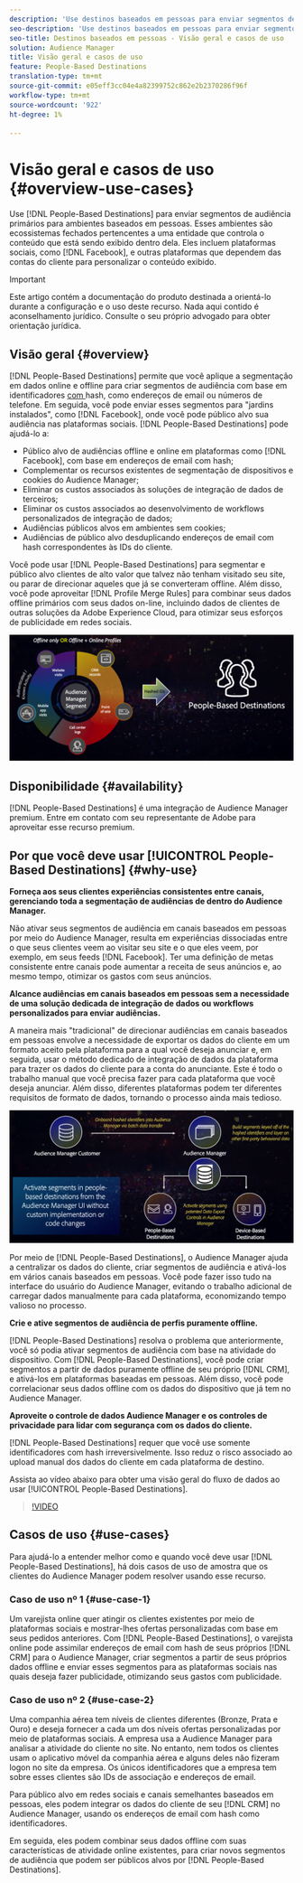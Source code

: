 ```yaml
---
description: 'Use destinos baseados em pessoas para enviar segmentos de audiência primários para ambientes baseados em pessoas. Esses ambientes são ecossistemas fechados pertencentes a uma entidade que controla o conteúdo que está sendo exibido dentro dela. Eles incluem plataformas sociais, como o Facebook, e outras plataformas que dependem das contas do cliente para personalizar o conteúdo exibido. '
seo-description: 'Use destinos baseados em pessoas para enviar segmentos de audiência primários para ambientes baseados em pessoas. Esses ambientes são ecossistemas fechados pertencentes a uma entidade que controla o conteúdo que está sendo exibido dentro dela. Eles incluem plataformas sociais, como o Facebook, e outras plataformas que dependem das contas do cliente para personalizar o conteúdo exibido.  '
seo-title: Destinos baseados em pessoas - Visão geral e casos de uso
solution: Audience Manager
title: Visão geral e casos de uso
feature: People-Based Destinations
translation-type: tm+mt
source-git-commit: e05eff3cc04e4a82399752c862e2b2370286f96f
workflow-type: tm+mt
source-wordcount: '922'
ht-degree: 1%

---
```



# Visão geral e casos de uso {#overview-use-cases}

Use [!DNL People-Based Destinations] para enviar segmentos de audiência primários para ambientes baseados em pessoas. Esses ambientes são ecossistemas fechados pertencentes a uma entidade que controla o conteúdo que está sendo exibido dentro dela. Eles incluem plataformas sociais, como [!DNL Facebook], e outras plataformas que dependem das contas do cliente para personalizar o conteúdo exibido.

>[!IMPORTANT]
>Este artigo contém a documentação do produto destinada a orientá-lo durante a configuração e o uso deste recurso. Nada aqui contido é aconselhamento jurídico. Consulte o seu próprio advogado para obter orientação jurídica.

## Visão geral {#overview}

[!DNL People-Based Destinations] permite que você aplique a segmentação em dados online e offline para criar segmentos de audiência com base em identificadores [ com ](people-based-destinations-prerequisites.md#hashing-requirements)hash, como endereços de email ou números de telefone. Em seguida, você pode enviar esses segmentos para &quot;jardins instalados&quot;, como [!DNL Facebook], onde você pode público alvo sua audiência nas plataformas sociais. [!DNL People-Based Destinations] pode ajudá-lo a:

* Público alvo de audiências offline e online em plataformas como [!DNL Facebook], com base em endereços de email com hash;
* Complementar os recursos existentes de segmentação de dispositivos e cookies do Audience Manager;
* Eliminar os custos associados às soluções de integração de dados de terceiros;
* Eliminar os custos associados ao desenvolvimento de workflows personalizados de integração de dados;
* Audiências públicos alvos em ambientes sem cookies;
* Audiências de público alvo desduplicando endereços de email com hash correspondentes às IDs do cliente.

Você pode usar [!DNL People-Based Destinations] para segmentar e público alvo clientes de alto valor que talvez não tenham visitado seu site, ou parar de direcionar aqueles que já se converteram offline. Além disso, você pode aproveitar [!DNL Profile Merge Rules] para combinar seus dados offline primários com seus dados on-line, incluindo dados de clientes de outras soluções da Adobe Experience Cloud, para otimizar seus esforços de publicidade em redes sociais.

![pbd-overview](assets/pbd-overview.png)

## Disponibilidade {#availability}

[!DNL People-Based Destinations] é uma integração de Audience Manager premium. Entre em contato com seu representante de Adobe para aproveitar esse recurso premium.

## Por que você deve usar [!UICONTROL People-Based Destinations] {#why-use}

**Forneça aos seus clientes experiências consistentes entre canais, gerenciando toda a segmentação de audiências de dentro do Audience Manager.**

Não ativar seus segmentos de audiência em canais baseados em pessoas por meio do Audience Manager, resulta em experiências dissociadas entre o que seus clientes veem ao visitar seu site e o que eles veem, por exemplo, em seus feeds [!DNL Facebook]. Ter uma definição de metas consistente entre canais pode aumentar a receita de seus anúncios e, ao mesmo tempo, otimizar os gastos com seus anúncios.

**Alcance audiências em canais baseados em pessoas sem a necessidade de uma solução dedicada de integração de dados ou workflows personalizados para enviar audiências.**

A maneira mais &quot;tradicional&quot; de direcionar audiências em canais baseados em pessoas envolve a necessidade de exportar os dados do cliente em um formato aceito pela plataforma para a qual você deseja anunciar e, em seguida, usar o método dedicado de integração de dados da plataforma para trazer os dados do cliente para a conta do anunciante. Este é todo o trabalho manual que você precisa fazer para cada plataforma que você deseja anunciar. Além disso, diferentes plataformas podem ter diferentes requisitos de formato de dados, tornando o processo ainda mais tedioso.

![pbd-overview](assets/pbd-diagram.png)

Por meio de [!DNL People-Based Destinations], o Audience Manager ajuda a centralizar os dados do cliente, criar segmentos de audiência e ativá-los em vários canais baseados em pessoas. Você pode fazer isso tudo na interface do usuário do Audience Manager, evitando o trabalho adicional de carregar dados manualmente para cada plataforma, economizando tempo valioso no processo.

**Crie e ative segmentos de audiência de perfis puramente offline.**

[!DNL People-Based Destinations] resolva o problema que anteriormente, você só podia ativar segmentos de audiência com base na atividade do dispositivo. Com [!DNL People-Based Destinations], você pode criar segmentos a partir de dados puramente offline de seu próprio [!DNL CRM], e ativá-los em plataformas baseadas em pessoas. Além disso, você pode correlacionar seus dados offline com os dados do dispositivo que já tem no Audience Manager.

**Aproveite o controle de dados Audience Manager e os controles de privacidade para lidar com segurança com os dados do cliente.**

[!DNL People-Based Destinations] requer que você use somente identificadores com hash irreversivelmente. Isso reduz o risco associado ao upload manual dos dados do cliente em cada plataforma de destino.

Assista ao vídeo abaixo para obter uma visão geral do fluxo de dados ao usar [!UICONTROL People-Based Destinations].

>[!VIDEO](https://video.tv.adobe.com/v/28968/)

## Casos de uso {#use-cases}

Para ajudá-lo a entender melhor como e quando você deve usar [!DNL People-Based Destinations], há dois casos de uso de amostra que os clientes do Audience Manager podem resolver usando esse recurso.

### Caso de uso nº 1 {#use-case-1}

Um varejista online quer atingir os clientes existentes por meio de plataformas sociais e mostrar-lhes ofertas personalizadas com base em seus pedidos anteriores. Com [!DNL People-Based Destinations], o varejista online pode assimilar endereços de email com hash de seus próprios [!DNL CRM] para o Audience Manager, criar segmentos a partir de seus próprios dados offline e enviar esses segmentos para as plataformas sociais nas quais deseja fazer publicidade, otimizando seus gastos com publicidade.

### Caso de uso nº 2 {#use-case-2}

Uma companhia aérea tem níveis de clientes diferentes (Bronze, Prata e Ouro) e deseja fornecer a cada um dos níveis ofertas personalizadas por meio de plataformas sociais. A empresa usa a Audience Manager para analisar a atividade do cliente no site. No entanto, nem todos os clientes usam o aplicativo móvel da companhia aérea e alguns deles não fizeram logon no site da empresa. Os únicos identificadores que a empresa tem sobre esses clientes são IDs de associação e endereços de email.

Para público alvo em redes sociais e canais semelhantes baseados em pessoas, eles podem integrar os dados do cliente de seu [!DNL CRM] no Audience Manager, usando os endereços de email com hash como identificadores.

Em seguida, eles podem combinar seus dados offline com suas características de atividade online existentes, para criar novos segmentos de audiência que podem ser públicos alvos por [!DNL People-Based Destinations].
